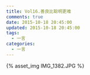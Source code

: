 ```yaml
---
title: Vol16.善良比聪明更难
comments: true
date: 2015-10-18 20:45:00
updated: 2015-10-18 20:45:00
tags:
  - 一言
categories:
  - 一言
---
```


{% asset_img IMG_1382.JPG %}
